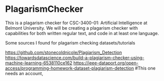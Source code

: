 # PlagarismChecker
This is a plagarism checker for CSC-3400-01: Artificial Intelligence at Belmont University. We will be creating a plagarism checker 
with capabilities for both written regular text, and code in at least one language.

Some sources I found for plagarism checking datasets/tutorials

https://github.com/stonecoldnicole/Plagiarism_Detection
https://towardsdatascience.com/build-a-plagiarism-checker-using-machine-learning-6538110ce162
https://ieee-dataport.org/open-access/programming-homework-dataset-plagiarism-detection #This one needs an account,
